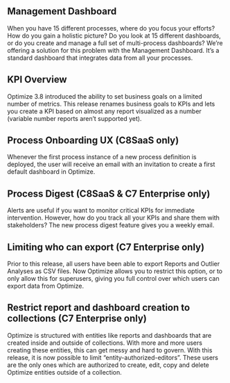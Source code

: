 ## Management Dashboard

When you have 15 different processes, where do you focus your efforts? How do you gain a holistic picture? Do you look at 15 different dashboards, or do you create and manage a full set of multi-process dashboards?
We’re offering a solution for this problem with the Management Dashboard. It’s a standard dashboard that integrates data from all your processes.

## KPI Overview

Optimize 3.8 introduced the ability to set business goals on a limited number of metrics. This release renames business goals to KPIs and lets you create a KPI based on almost any report visualized as a number (variable number reports aren’t supported yet).

## Process Onboarding UX (C8SaaS only)

Whenever the first process instance of a new process definition is deployed, the user will receive an email with an invitation to create a first default dashboard in Optimize.

## Process Digest (C8SaaS & C7 Enterprise only)

Alerts are useful if you want to monitor critical KPIs for immediate intervention. However, how do you track all your KPIs and share them with stakeholders? The new process digest feature gives you a weekly email.

## Limiting who can export (C7 Enterprise only)

Prior to this release, all users have been able to export Reports and Outlier Analyses as CSV files. Now Optimize allows you to restrict this option, or to only allow this for superusers, giving you full control over which users can export data from Optimize.

## Restrict report and dashboard creation to collections (C7 Enterprise only)

Optimize is structured with entities like reports and dashboards that are created inside and outside of collections. With more and more users creating these entities, this can get messy and hard to govern. With this release, it is now possible to limit “entity-authorized-editors”. These users are the only ones which are authorized to create, edit, copy and delete Optimize entities outside of a collection.